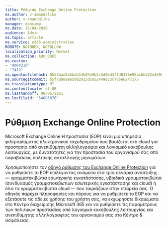 ```yaml
---
title: Ρύθμιση Exchange Online Protection
ms.author: v-smandalika
author: v-smandalika
manager: dansimp
ms.date: 12/04/2020
audience: Admin
ms.topic: article
ms.service: o365-administration
ROBOTS: NOINDEX, NOFOLLOW
localization_priority: Normal
ms.collection: Adm_O365
ms.custom:
- "9004218"
- "7419"
ms.openlocfilehash: 05d2bad8a5bdd34b04e9b2c5d0bd3ffd8356e98acbb622e859e2464f09e6222b
ms.sourcegitcommit: b5f7da89a650d2915dc652449623c78be6247175
ms.translationtype: MT
ms.contentlocale: el-GR
ms.lasthandoff: 08/05/2021
ms.locfileid: "54085876"
---
```

# <a name="set-up-exchange-online-protection"></a>Ρύθμιση Exchange Online Protection

Microsoft Exchange Online Η προστασία (EOP) είναι μια υπηρεσία φιλτραρίσματος ηλεκτρονικού ταχυδρομείου που βασίζεται στο cloud για προστασία από ανεπιθύμητη αλληλογραφία και λογισμικό κακόβουλης λειτουργίας, με δυνατότητες για την προστασία του οργανισμού σας από παραβιάσεις πολιτικής ανταλλαγής μηνυμάτων.

Χρησιμοποιήστε τον [οδηγό ρύθμισης του Exchange Online Protection](https://go.microsoft.com/fwlink/?linkid=2071067) για να ρυθμίσετε το EOP επιλέγοντας ανάμεσα στα τρία σενάρια ανάπτυξης — γραμματοκιβώτια εσωτερικής εγκατάστασης, υβριδικά γραμματοκιβώτια (συνδυασμός γραμματοκιβωτίων εσωτερικής εγκατάστασης και cloud) ή όλα τα γραμματοκιβώτια cloud — που ταιριάζουν στην εταιρεία σας. Ο οδηγός παρέχει πληροφορίες και πόρους για να ρυθμίσετε το EOP και να εξετάσετε τις άδειες χρήσης του χρήστη σας, να εκχωρήσετε δικαιώματα στο Κέντρο διαχείρισης Microsoft 365 και να ρυθμίσετε τις παραμέτρους των πολιτικών προστασίας από λογισμικό κακόβουλης λειτουργίας και ανεπιθύμητης αλληλογραφίας του οργανισμού σας στο Κέντρο & ασφάλειας.
